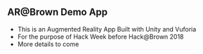 ## AR@Brown Demo App

* This is an Augmented Reality App Built with Unity and Vuforia
* For the purpose of Hack Week before Hack@Brown 2018
* More details to come
